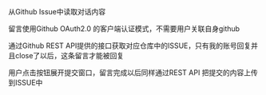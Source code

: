从Github Issue中读取对话内容

留言使用Github OAuth2.0 的客户端认证模式，不需要用户关联自身github

通过Github REST API提供的接口获取对应仓库中的ISSUE，只有我的账号回复并且close了以后，这条留言才能被回复

用户点击按钮展开提交窗口，留言完成以后同样通过REST API 把提交的内容上传到ISSUE中